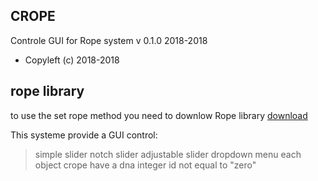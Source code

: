 ## CROPE
Controle GUI for Rope system
v 0.1.0
2018-2018
* Copyleft (c) 2018-2018

## rope library
to use the set rope method you need to downlow Rope library
[download](https://github.com/StanLepunK/Rope/blob/master/Rope.zip)

This systeme provide a GUI control:
>simple slider
>notch slider
>adjustable slider
>dropdown menu
>each object crope have a dna integer id not equal to "zero"
